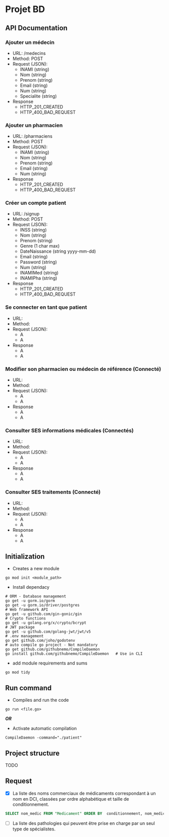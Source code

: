 # Projet BD

## API Documentation

### Ajouter un médecin

- URL: /medecins 
- Method: POST 
- Request (JSON):
  - INAMI (string)
  - Nom (string)
  - Prenom (string)
  - Email (string)
  - Num (string)
  - Specialite (string)
- Response 
  - HTTP_201_CREATED 
  - HTTP_400_BAD_REQUEST

### Ajouter un pharmacien

- URL: /pharmaciens
- Method: POST
- Request (JSON):
    - INAMI (string)
    - Nom (string)
    - Prenom (string)
    - Email (string)
    - Num (string)
- Response
    - HTTP_201_CREATED
    - HTTP_400_BAD_REQUEST

    
### Créer un compte patient

- URL: /signup
- Method: POST
- Request (JSON):
    - INSS (string)
    - Nom (string)
    - Prenom (string)
    - Genre (1 char max)
    - DateNaissance (string yyyy-mm-dd)
    - Email (string)
    - Password (string)
    - Num (string)
    - INAMIMed (string)
    - INAMIPha (string)
- Response
  - HTTP_201_CREATED
  - HTTP_400_BAD_REQUEST

### Se connecter en tant que patient

- URL:
- Method:
- Request (JSON):
    - A
    - A
- Response
    - A
    - A
  
### Modifier son pharmacien ou médecin de référence (Connecté)
- URL:
- Method:
- Request (JSON):
    - A
    - A
- Response
    - A
    - A
  
### Consulter SES informations médicales (Connectés)
- URL:
- Method:
- Request (JSON):
    - A
    - A
- Response
    - A
    - A
  
### Consulter SES traitements (Connecté)
- URL:
- Method:
- Request (JSON):
    - A
    - A
- Response
    - A
    - A
  
    
## Initialization

- Creates a new module
```Shell
go mod init <module_path>
```
- Install dependacy
```Shell
# ORM - Database management
go get -u gorm.io/gorm
go get -u gorm.io/driver/postgres
# Web framework API
go get -u github.com/gin-gonic/gin
# Crypto functions
go get -u golang.org/x/crypto/bcrypt
# JWT package
go get -u github.com/golang-jwt/jwt/v5
# .env management
go get github.com/joho/godotenv
# auto compile go project - Not mandatory
go get github.com/githubnemo/CompileDaemon 
go install github.com/githubnemo/CompileDaemon   # Use in CLI
```
- add module requirements and sums
```Shell
go mod tidy
```

## Run command

- Compiles and run the code
```Shell
go run <file.go>
```

**_OR_**

- Activate automatic compilation
```Shell
CompileDaemon -command="./patient"
```

## Project structure

TODO

## Request

- [X] La liste des noms commerciaux de médicaments correspondant à un nom en DCI, classées par ordre alphabétique et taille de conditionnement.

```SQL
SELECT nom_medic FROM "Medicament" ORDER BY  conditionnement, nom_medic;
```

- [ ] La liste des pathologies qui peuvent être prise en charge par un seul type de spécialistes.


